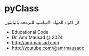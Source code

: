# pyClass
كل اكواد المواد الاساسية للبرمجة بالبايثون

 * Educational Code
 * Dr. Amr Mausad @ 2024
 * http://amrmausad.com
 * http://youtube.com/@amrmausadx
